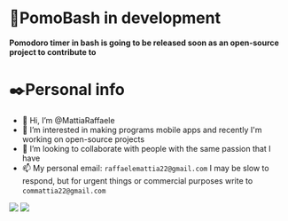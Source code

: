 # 🍅PomoBash in development
**Pomodoro timer in bash is going to be released soon as an open-source project to contribute to**

# ✒️Personal info
- 👋 Hi, I’m @MattiaRaffaele
- 👀 I’m interested in making programs mobile apps and recently I'm working on open-source projects
- 💞️ I’m looking to collaborate with people with the same passion that I have
- 📫 My personal email: ```raffaelemattia22@gmail.com``` I may be slow to respond, but for urgent things or commercial purposes write to ```commattia22@gmail.com```

<img src="https://github-readme-stats.vercel.app/api/top-langs/?username=MattiaRaffaele&layout=donut-vertical"/>
<img src="https://github-readme-stats.vercel.app/api?username=anuraghazra&show_icons=true&theme=&bg_color=DEG,COLOR1,COLOR2,COLOR3...COLOR10
"/>
